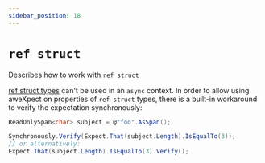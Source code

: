 ```yaml
---
sidebar_position: 18
---
```


# `ref struct`

Describes how to work with `ref struct`

[ref struct types](https://learn.microsoft.com/en-us/dotnet/csharp/language-reference/builtin-types/ref-struct) can't be
used in an `async` context. In order to allow using aweXpect on properties of `ref struct` types, there is a built-in workaround to verify the
expectation synchronously:

```csharp
ReadOnlySpan<char> subject = @"foo".AsSpan();

Synchronously.Verify(Expect.That(subject.Length).IsEqualTo(3));
// or alternatively:
Expect.That(subject.Length).IsEqualTo(3).Verify();
```
